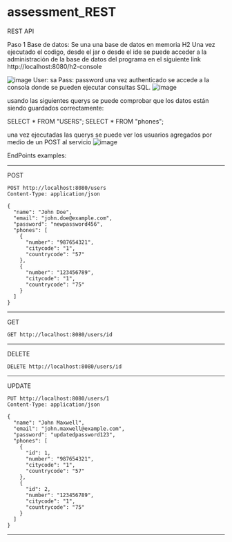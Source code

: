 # assessment_REST
REST API 


Paso 1 
Base de datos:
Se una una base de datos en memoria H2
Una vez ejecutado el codigo, desde el jar o desde el ide 
se puede acceder a la administración de la base de datos del programa en el siguiente link
http://localhost:8080/h2-console

![image](https://github.com/CarlosQuinteroVelez/assessment_REST/assets/157841256/7480163e-d9e4-4f2e-873b-470c1a797c21)
User: sa
Pass: password
una vez authenticado se accede a la consola donde se pueden ejecutar consultas SQL.
![image](https://github.com/CarlosQuinteroVelez/assessment_REST/assets/157841256/7037b6df-11b5-4c1a-9d45-995879516810)

usando las siguientes querys se puede comprobar que los datos están siendo guardados correctamente:

SELECT * FROM "USERS";
SELECT * FROM "phones";

una vez ejecutadas las querys se puede ver los usuarios agregados por medio de un POST al servicio
![image](https://github.com/CarlosQuinteroVelez/assessment_REST/assets/157841256/ef1ae118-41c2-4b02-8241-99e7f08aa8da)


EndPoints examples:
*************************************************************
POST
```
POST http://localhost:8080/users
Content-Type: application/json

{
  "name": "John Doe",
  "email": "john.doe@example.com",
  "password": "newpassword456",
  "phones": [
    {
      "number": "987654321",
      "citycode": "1",
      "countrycode": "57"
    },
    {
      "number": "123456789",
      "citycode": "1",
      "countrycode": "75"
    }
  ]
}
```
*************************************************************
GET
```
GET http://localhost:8080/users/id
```
*************************************************************
DELETE
```
DELETE http://localhost:8080/users/id
```
*************************************************************
UPDATE
```
PUT http://localhost:8080/users/1
Content-Type: application/json

{
  "name": "John Maxwell",
  "email": "john.maxwell@example.com",
  "password": "updatedpassword123",
  "phones": [
    {
      "id": 1,
      "number": "987654321",
      "citycode": "1",
      "countrycode": "57"
    },
    {
      "id": 2,
      "number": "123456789",
      "citycode": "1",
      "countrycode": "75"
    }
  ]
}
```
*************************************************************
